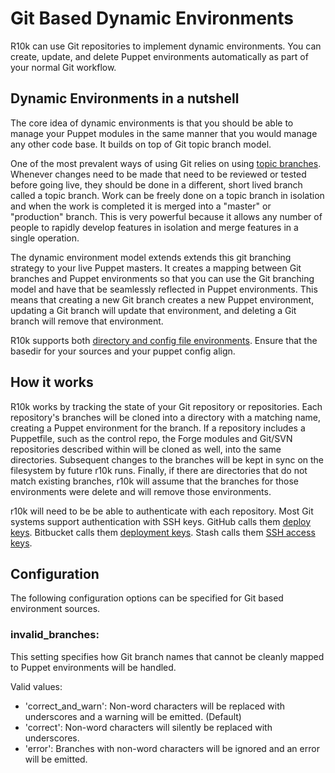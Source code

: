Git Based Dynamic Environments
==============================

R10k can use Git repositories to implement dynamic environments. You can create,
update, and delete Puppet environments automatically as part of your normal Git
workflow.

Dynamic Environments in a nutshell
----------------------------------

The core idea of dynamic environments is that you should be able to manage your
Puppet modules in the same manner that you would manage any other code base. It
builds on top of Git topic branch model.

[git-topic-branching]: http://git-scm.com/book/en/Git-Branching-Branching-Workflows#Topic-Branches "Git Topic Branches"

One of the most prevalent ways of using Git relies on using [topic branches][git-topic-branching].
Whenever changes need to be made that need to be reviewed or tested before going
live, they should be done in a different, short lived branch called a topic
branch. Work can be freely done on a topic branch in isolation and when the work
is completed it is merged into a "master" or "production" branch. This is very
powerful because it allows any number of people to rapidly develop features in
isolation and merge features in a single operation.

The dynamic environment model extends extends this git branching strategy to
your live Puppet masters. It creates a mapping between Git branches and Puppet
environments so that you can use the Git branching model and have that be
seamlessly reflected in Puppet environments. This means that creating a new Git
branch creates a new Puppet environment, updating a Git branch will update that
environment, and deleting a Git branch will remove that environment.

R10k supports both [directory and config file environments](https://docs.puppetlabs.com/puppet/latest/reference/environments.html).
Ensure that the basedir for your sources and your puppet config align.

How it works
------------

R10k works by tracking the state of your Git repository or repositories. Each
repository's branches will be cloned into a directory with a matching name,
creating a Puppet environment for the branch. If a repository includes a
Puppetfile, such as the control repo, the Forge modules and Git/SVN
repositories described within will be cloned as well, into the same directories.
Subsequent changes to the branches will be kept in sync on the filesystem by
future r10k runs. Finally, if there are directories that do not match existing
branches, r10k will assume that the branches for those environments were delete
and will remove those environments.

r10k will need to be be able to authenticate with each repository. Most Git
systems support authentication with SSH keys. GitHub calls them [deploy
keys][github-deploy-keys]. Bitbucket calls them [deployment
keys][bitbucket-deployment-keys]. Stash calls them [SSH access
keys][stash-access-keys].

[github-deploy-keys]: https://developer.github.com/guides/managing-deploy-keys/#deploy-keys
[bitbucket-deployment-keys]: https://confluence.atlassian.com/display/BITBUCKET/Use+deployment+keys
[stash-access-keys]: https://confluence.atlassian.com/display/STASH/SSH+access+keys+for+system+use

Configuration
-------------

The following configuration options can be specified for Git based environment
sources.

### invalid_branches:

This setting specifies how Git branch names that cannot be cleanly mapped to
Puppet environments will be handled.

Valid values:

  * 'correct_and_warn': Non-word characters will be replaced with underscores
    and a warning will be emitted. (Default)
  * 'correct': Non-word characters will silently be replaced with underscores.
  * 'error': Branches with non-word characters will be ignored and an error will
    be emitted.

